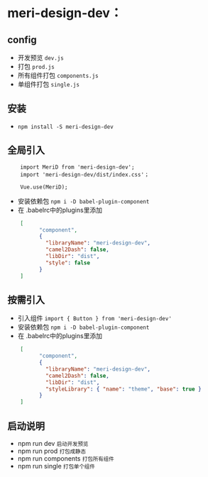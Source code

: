 # meri-design-dev：

## config
- 开发预览 `dev.js`
- 打包 `prod.js`
- 所有组件打包 `components.js`
- 单组件打包 `single.js`


## 安装
- `npm install -S meri-design-dev`

## 全局引入
```
    import MeriD from 'meri-design-dev';
    import 'meri-design-dev/dist/index.css'；
    
    Vue.use(MeriD);
```
- 安装依赖包   `npm i -D babel-plugin-component`
- 在 .babelrc中的plugins里添加
```json
    [
          "component",
          {
            "libraryName": "meri-design-dev",
            "camel2Dash": false,
            "libDir": "dist",
            "style": false
          }
    ]
```

## 按需引入
- 引入组件 `import { Button } from 'meri-design-dev'`
- 安装依赖包   `npm i -D babel-plugin-component`
- 在 .babelrc中的plugins里添加
```json
    [
          "component",
          {
            "libraryName": "meri-design-dev",
            "camel2Dash": false,
            "libDir": "dist",
            "styleLibrary": { "name": "theme", "base": true }
          }
    ]
```

## 启动说明
- npm run dev ` 启动开发预览 `
- npm run prod ` 打包成静态 `
- npm run components ` 打包所有组件 `
- npm run single ` 打包单个组件 `
    
